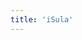 ```yaml
---
title: 'iSula'
---
```


<script setup lang="ts">
  import TheIsula from "@/views/other/projects/isula/TheIsula.vue"
</script>

<TheIsula/>